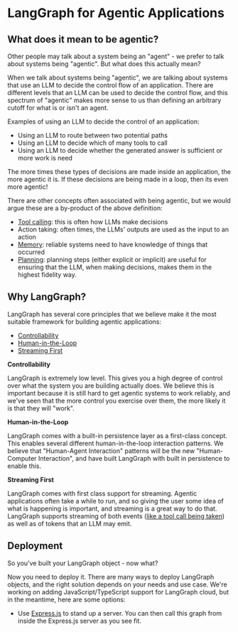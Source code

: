 # LangGraph for Agentic Applications

## What does it mean to be agentic?

Other people may talk about a system being an "agent" - we prefer to talk about systems being "agentic". But what does this actually mean?

When we talk about systems being "agentic", we are talking about systems that use an LLM to decide the control flow of an application. There are different levels that an LLM can be used to decide the control flow, and this spectrum of "agentic" makes more sense to us than defining an arbitrary cutoff for what is or isn't an agent.

Examples of using an LLM to decide the control of an application:

-   Using an LLM to route between two potential paths
-   Using an LLM to decide which of many tools to call
-   Using an LLM to decide whether the generated answer is sufficient or more work is need

The more times these types of decisions are made inside an application, the more agentic it is.
If these decisions are being made in a loop, then its even more agentic!

There are other concepts often associated with being agentic, but we would argue these are a by-product of the above definition:

-   [Tool calling](agentic_concepts.md#tool-calling): this is often how LLMs make decisions
-   Action taking: often times, the LLMs' outputs are used as the input to an action
-   [Memory](agentic_concepts.md#memory): reliable systems need to have knowledge of things that occurred
-   [Planning](agentic_concepts.md#planning): planning steps (either explicit or implicit) are useful for ensuring that the LLM, when making decisions, makes them in the highest fidelity way.

## Why LangGraph?

LangGraph has several core principles that we believe make it the most suitable framework for building agentic applications:

-   [Controllability](./../how-tos/index.md#controllability)
-   [Human-in-the-Loop](./../how-tos/index.md#human-in-the-loop)
-   [Streaming First](./../how-tos/index.md#streaming)

**Controllability**

LangGraph is extremely low level. This gives you a high degree of control over what the system you are building actually does. We believe this is important because it is still hard to get agentic systems to work reliably, and we've seen that the more control you exercise over them, the more likely it is that they will "work".

**Human-in-the-Loop**

LangGraph comes with a built-in persistence layer as a first-class concept. This enables several different human-in-the-loop interaction patterns. We believe that "Human-Agent Interaction" patterns will be the new "Human-Computer Interaction", and have built LangGraph with built in persistence to enable this.

**Streaming First**

LangGraph comes with first class support for streaming. Agentic applications often take a while to run, and so giving the user some idea of what is happening is important, and streaming is a great way to do that. LangGraph supports streaming of both events ([like a tool call being taken](./../how-tos/stream-updates.ipynb)) as well as of tokens that an LLM may emit.

## Deployment

So you've built your LangGraph object - now what?

Now you need to deploy it.
There are many ways to deploy LangGraph objects, and the right solution depends on your needs and use case.
We're working on adding JavaScript/TypeScript support for LangGraph cloud, but in the meantime, here are some options:

-   Use [Express.js](https://expressjs.com/) to stand up a server. You can then call this graph from inside the Express.js server as you see fit.
